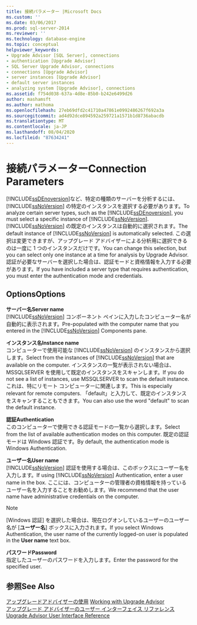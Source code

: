```yaml
---
title: 接続パラメーター |Microsoft Docs
ms.custom: ''
ms.date: 03/06/2017
ms.prod: sql-server-2014
ms.reviewer: ''
ms.technology: database-engine
ms.topic: conceptual
helpviewer_keywords:
- Upgrade Advisor [SQL Server], connections
- authentication [Upgrade Advisor]
- SQL Server Upgrade Advisor, connections
- connections [Upgrade Advisor]
- server instances [Upgrade Advisor]
- default server instances
- analyzing system [Upgrade Advisor], connections
ms.assetid: f754d038-637a-4d8e-85b0-b242e6499d26
author: mashamsft
ms.author: mathoma
ms.openlocfilehash: 27eb69dfd2c41710a47861e0992486267f692a3a
ms.sourcegitcommit: ad4d92dce894592a259721a1571b1d8736abacdb
ms.translationtype: MT
ms.contentlocale: ja-JP
ms.lasthandoff: 08/04/2020
ms.locfileid: "87634241"
---
```

# <a name="connection-parameters"></a><span data-ttu-id="5d29f-102">接続パラメーター</span><span class="sxs-lookup"><span data-stu-id="5d29f-102">Connection Parameters</span></span>
  <span data-ttu-id="5d29f-103">[!INCLUDE[ssDEnoversion](../../includes/ssdenoversion-md.md)]など、特定の種類のサーバーを分析するには、[!INCLUDE[ssNoVersion](../../includes/ssnoversion-md.md)] の特定のインスタンスを選択する必要があります。</span><span class="sxs-lookup"><span data-stu-id="5d29f-103">To analyze certain server types, such as the [!INCLUDE[ssDEnoversion](../../includes/ssdenoversion-md.md)], you must select a specific instance of [!INCLUDE[ssNoVersion](../../includes/ssnoversion-md.md)].</span></span> <span data-ttu-id="5d29f-104">[!INCLUDE[ssNoVersion](../../includes/ssnoversion-md.md)] の既定のインスタンスは自動的に選択されます。</span><span class="sxs-lookup"><span data-stu-id="5d29f-104">The default instance of [!INCLUDE[ssNoVersion](../../includes/ssnoversion-md.md)] is automatically selected.</span></span> <span data-ttu-id="5d29f-105">この選択は変更できますが、アップグレード アドバイザーによる分析用に選択できるのは一度に 1 つのインスタンスだけです。</span><span class="sxs-lookup"><span data-stu-id="5d29f-105">You can change this selection, but you can select only one instance at a time for analysis by Upgrade Advisor.</span></span> <span data-ttu-id="5d29f-106">認証が必要なサーバーを選択した場合は、認証モードと資格情報を入力する必要があります。</span><span class="sxs-lookup"><span data-stu-id="5d29f-106">If you have included a server type that requires authentication, you must enter the authentication mode and credentials.</span></span>  
  
## <a name="options"></a><span data-ttu-id="5d29f-107">Options</span><span class="sxs-lookup"><span data-stu-id="5d29f-107">Options</span></span>  
 <span data-ttu-id="5d29f-108">**サーバー名**</span><span class="sxs-lookup"><span data-stu-id="5d29f-108">**Server name**</span></span>  
 <span data-ttu-id="5d29f-109">[!INCLUDE[ssNoVersion](../../includes/ssnoversion-md.md)] コンポーネント ペインに入力したコンピューター名が自動的に表示されます。</span><span class="sxs-lookup"><span data-stu-id="5d29f-109">Pre-populated with the computer name that you entered in the [!INCLUDE[ssNoVersion](../../includes/ssnoversion-md.md)] Components pane.</span></span>  
  
 <span data-ttu-id="5d29f-110">**インスタンス名**</span><span class="sxs-lookup"><span data-stu-id="5d29f-110">**Instance name**</span></span>  
 <span data-ttu-id="5d29f-111">コンピューターで使用可能な [!INCLUDE[ssNoVersion](../../includes/ssnoversion-md.md)] のインスタンスから選択します。</span><span class="sxs-lookup"><span data-stu-id="5d29f-111">Select from the instances of [!INCLUDE[ssNoVersion](../../includes/ssnoversion-md.md)] that are available on the computer.</span></span> <span data-ttu-id="5d29f-112">インスタンスの一覧が表示されない場合は、MSSQLSERVER を使用して既定のインスタンスをスキャンします。</span><span class="sxs-lookup"><span data-stu-id="5d29f-112">If you do not see a list of instances, use MSSQLSERVER to scan the default instance.</span></span> <span data-ttu-id="5d29f-113">これは、特にリモート コンピューターに関連します。</span><span class="sxs-lookup"><span data-stu-id="5d29f-113">This is especially relevant for remote computers.</span></span> <span data-ttu-id="5d29f-114">「default」と入力して、既定のインスタンスをスキャンすることもできます。</span><span class="sxs-lookup"><span data-stu-id="5d29f-114">You can also use the word "default" to scan the default instance.</span></span>  
  
 <span data-ttu-id="5d29f-115">**認証**</span><span class="sxs-lookup"><span data-stu-id="5d29f-115">**Authentication**</span></span>  
 <span data-ttu-id="5d29f-116">このコンピューターで使用できる認証モードの一覧から選択します。</span><span class="sxs-lookup"><span data-stu-id="5d29f-116">Select from the list of available authentication modes on this computer.</span></span> <span data-ttu-id="5d29f-117">既定の認証モードは Windows 認証です。</span><span class="sxs-lookup"><span data-stu-id="5d29f-117">By default, the authentication mode is Windows Authentication.</span></span>  
  
 <span data-ttu-id="5d29f-118">**ユーザー名**</span><span class="sxs-lookup"><span data-stu-id="5d29f-118">**User name**</span></span>  
 <span data-ttu-id="5d29f-119">[!INCLUDE[ssNoVersion](../../includes/ssnoversion-md.md)] 認証を使用する場合は、このボックスにユーザー名を入力します。</span><span class="sxs-lookup"><span data-stu-id="5d29f-119">If using [!INCLUDE[ssNoVersion](../../includes/ssnoversion-md.md)] Authentication, enter a user name in the box.</span></span> <span data-ttu-id="5d29f-120">ここには、コンピューターの管理者の資格情報を持っているユーザー名を入力することをお勧めします。</span><span class="sxs-lookup"><span data-stu-id="5d29f-120">We recommend that the user name have administrative credentials on the computer.</span></span>  
  
> [!NOTE]  
>  <span data-ttu-id="5d29f-121">[Windows 認証] を選択した場合は、現在ログオンしているユーザーのユーザー名が [**ユーザー名**] ボックスに入力されます。</span><span class="sxs-lookup"><span data-stu-id="5d29f-121">If you select Windows Authentication, the user name of the currently logged-on user is populated in the **User name** text box.</span></span>  
  
 <span data-ttu-id="5d29f-122">**パスワード**</span><span class="sxs-lookup"><span data-stu-id="5d29f-122">**Password**</span></span>  
 <span data-ttu-id="5d29f-123">指定したユーザーのパスワードを入力します。</span><span class="sxs-lookup"><span data-stu-id="5d29f-123">Enter the password for the specified user.</span></span>  
  
## <a name="see-also"></a><span data-ttu-id="5d29f-124">参照</span><span class="sxs-lookup"><span data-stu-id="5d29f-124">See Also</span></span>  
 <span data-ttu-id="5d29f-125">[アップグレードアドバイザーの使用](../../../2014/sql-server/install/working-with-upgrade-advisor.md) </span><span class="sxs-lookup"><span data-stu-id="5d29f-125">[Working with Upgrade Advisor](../../../2014/sql-server/install/working-with-upgrade-advisor.md) </span></span>  
 [<span data-ttu-id="5d29f-126">アップグレード アドバイザーのユーザー インターフェイス リファレンス</span><span class="sxs-lookup"><span data-stu-id="5d29f-126">Upgrade Advisor User Interface Reference</span></span>](../../../2014/sql-server/install/upgrade-advisor-user-interface-reference.md)  
  
  
